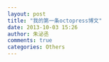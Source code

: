 ```yaml
---
layout: post
title: "我的第一条octopress博文"
date: 2013-10-03 15:26
author: 朱泌丞
comments: true
categories: Others
---
```


